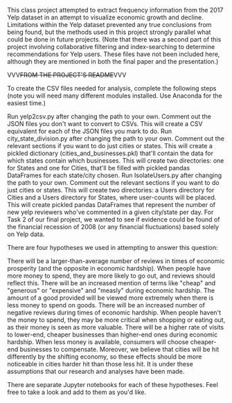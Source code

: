 This class project attempted to extract frequency information from the 2017 Yelp dataset in an attempt to visualize economic growth and decline. Limitations within the Yelp dataset prevented any true conclusions from being found, but the methods used in this project strongly parallel what could be done in future projects. (Note that there was a second part of this project involving collaborative filtering and index-searching to determine recommendations for Yelp users. These files have not been included here, although they are mentioned in both the final paper and the presentation.)

VVV~~FROM THE PROJECT'S README~~VVV

To create the CSV files needed for analysis, complete the following steps (note you will need many different modules installed. Use Anaconda for the easiest time.)

Run yelp2csv.py after changing the path to your own. Comment out the JSON files you don't want to convert to CSVs.
This will create a CSV equivalent for each of the JSON files you mark to do.
Run city_state_division.py after changing the path to your own. Comment out the relevant sections if you want to do just cities or states.
This will create a pickled dictionary (cities_and_businesses.pkl) that'll contain the data for which states contain which businesses.
This will create two directories: one for States and one for Cities, that'll be filled with pickled pandas DataFrames for each state/city chosen.
Run IsolateUsers.py after changing the path to your own. Comment out the relevant sections if you want to do just cities or states.
This will create two directories: a Users directory for Cities and a Users directory for States, where user-counts will be placed.
This will create pickled pandas DataFrames that represent the number of new yelp reviewers who've commented in a given city/state per day.
For Task 2 of our final project, we wanted to see if evidence could be found of the financial recession of 2008 (or any financial fluctuations) based solely on Yelp data.

There are four hypotheses we used in attempting to answer this question:

There will be a larger-than-average number of reviews in times of economic prosperity (and the opposite in economic hardship).
When people have more money to spend, they are more likely to go out, and reviews should reflect this.
There will be an increased mention of terms like "cheap" and "generous" or "expensive" and "measly" during economic hardship.
The amount of a good provided will be viewed more extremely when there is less money to spend on goods.
There will be an increased number of negative reviews during times of economic hardship.
When people haven't the money to spend, they may be more critical when shopping or eating out, as their money is seen as more valuable.
There will be a higher rate of visits to lower-end, cheaper businesses than higher-end ones during economic hardship.
When less money is available, consumers will choose cheaper-end businesses to compensate.
Moreover, we believe that cities will be hit differently by the shifting economy, so these effects should be more noticeable in cities harder hit than those less hit. It is under these assumptions that our research and analyses have been made.

There are separate Jupyter notebooks for each of these hypotheses. Feel free to take a look and add to them as you'd like.